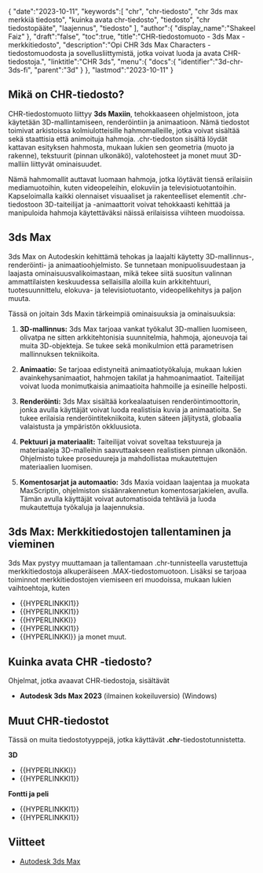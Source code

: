 {
   "date":"2023-10-11",
   "keywords":[
"chr",
"chr-tiedosto",
"chr 3ds max merkkiä tiedosto",
"kuinka avata chr-tiedosto",
"tiedosto",
"chr tiedostopääte",
"laajennus",
"tiedosto"
],
   "author":{
      "display_name":"Shakeel Faiz"
},
   "draft":"false",
   "toc":true,
   "title":"CHR-tiedostomuoto - 3ds Max -merkkitiedosto",
   "description":"Opi CHR 3ds Max Characters -tiedostomuodosta ja sovellusliittymistä, jotka voivat luoda ja avata CHR-tiedostoja.",
   "linktitle":"CHR 3ds",
   "menu":{
      "docs":{
         "identifier":"3d-chr-3ds-fi",
         "parent":"3d"
}
},
   "lastmod":"2023-10-11"
}

## Mikä on CHR-tiedosto?

CHR-tiedostomuoto liittyy **3ds Maxiin**, tehokkaaseen ohjelmistoon, jota käytetään 3D-mallintamiseen, renderöintiin ja animaatioon. Nämä tiedostot toimivat arkistoissa kolmiulotteisille hahmomalleille, jotka voivat sisältää sekä staattisia että animoituja hahmoja. .chr-tiedoston sisältä löydät kattavan esityksen hahmosta, mukaan lukien sen geometria (muoto ja rakenne), tekstuurit (pinnan ulkonäkö), valotehosteet ja monet muut 3D-malliin liittyvät ominaisuudet.

Nämä hahmomallit auttavat luomaan hahmoja, jotka löytävät tiensä erilaisiin mediamuotoihin, kuten videopeleihin, elokuviin ja televisiotuotantoihin. Kapseloimalla kaikki olennaiset visuaaliset ja rakenteelliset elementit .chr-tiedostoon 3D-taiteilijat ja -animaattorit voivat tehokkaasti kehittää ja manipuloida hahmoja käytettäväksi näissä erilaisissa viihteen muodoissa.

## 3ds Max

3ds Max on Autodeskin kehittämä tehokas ja laajalti käytetty 3D-mallinnus-, renderöinti- ja animaatioohjelmisto. Se tunnetaan monipuolisuudestaan ja laajasta ominaisuusvalikoimastaan, mikä tekee siitä suositun valinnan ammattilaisten keskuudessa sellaisilla aloilla kuin arkkitehtuuri, tuotesuunnittelu, elokuva- ja televisiotuotanto, videopelikehitys ja paljon muuta.

Tässä on joitain 3ds Maxin tärkeimpiä ominaisuuksia ja ominaisuuksia:

1.  **3D-mallinnus:** 3ds Max tarjoaa vankat työkalut 3D-mallien luomiseen, olivatpa ne sitten arkkitehtonisia suunnitelmia, hahmoja, ajoneuvoja tai muita 3D-objekteja. Se tukee sekä monikulmion että parametrisen mallinnuksen tekniikoita.
    
2.  **Animaatio:** Se tarjoaa edistyneitä animaatiotyökaluja, mukaan lukien avainkehysanimaatiot, hahmojen takilat ja hahmoanimaatiot. Taiteilijat voivat luoda monimutkaisia animaatioita hahmoille ja esineille helposti.
    
3.  **Renderöinti:** 3ds Max sisältää korkealaatuisen renderöintimoottorin, jonka avulla käyttäjät voivat luoda realistisia kuvia ja animaatioita. Se tukee erilaisia renderöintitekniikoita, kuten säteen jäljitystä, globaalia valaistusta ja ympäristön okkluusiota.
    
4.  **Pektuuri ja materiaalit:** Taiteilijat voivat soveltaa tekstuureja ja materiaaleja 3D-malleihin saavuttaakseen realistisen pinnan ulkonäön. Ohjelmisto tukee proseduureja ja mahdollistaa mukautettujen materiaalien luomisen.
       
5.  **Komentosarjat ja automaatio:** 3ds Maxia voidaan laajentaa ja muokata MaxScriptin, ohjelmiston sisäänrakennetun komentosarjakielen, avulla. Tämän avulla käyttäjät voivat automatisoida tehtäviä ja luoda mukautettuja työkaluja ja laajennuksia.

## 3ds Max: Merkkitiedostojen tallentaminen ja vieminen

3ds Max pystyy muuttamaan ja tallentamaan .chr-tunnisteella varustettuja merkkitiedostoja alkuperäiseen .MAX-tiedostomuotoon. Lisäksi se tarjoaa toiminnot merkkitiedostojen viemiseen eri muodoissa, mukaan lukien vaihtoehtoja, kuten

- {{HYPERLINKKI1}}
- {{HYPERLINKKI1}}
- {{HYPERLINKKI}}
- {{HYPERLINKKI1}}
- {{HYPERLINKKI}} ja monet muut.

## Kuinka avata CHR -tiedosto?

Ohjelmat, jotka avaavat CHR-tiedostoja, sisältävät

- **Autodesk 3ds Max 2023** (ilmainen kokeiluversio) (Windows)

## Muut CHR-tiedostot

Tässä on muita tiedostotyyppejä, jotka käyttävät **.chr**-tiedostotunnistetta.

**3D**
- {{HYPERLINKKI}}
- {{HYPERLINKKI1}}

**Fontti ja peli**
- {{HYPERLINKKI1}}
- {{HYPERLINKKI1}}

## Viitteet
* [Autodesk 3ds Max](https://en.wikipedia.org/wiki/Autodesk_3ds_Max)



